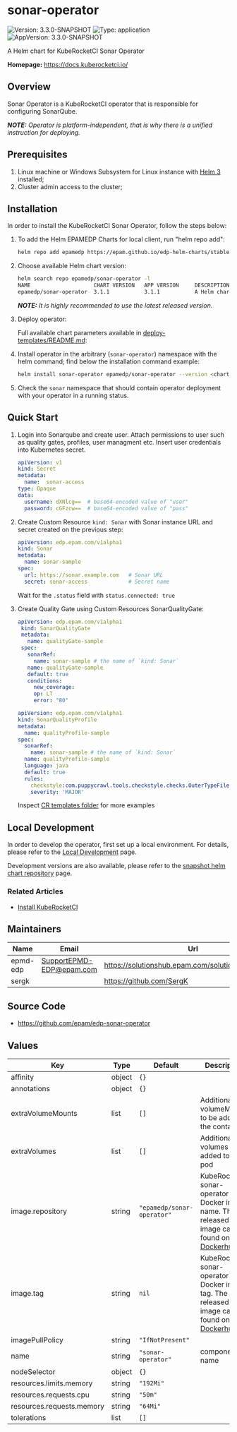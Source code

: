 # sonar-operator

![Version: 3.3.0-SNAPSHOT](https://img.shields.io/badge/Version-3.3.0--SNAPSHOT-informational?style=flat-square) ![Type: application](https://img.shields.io/badge/Type-application-informational?style=flat-square) ![AppVersion: 3.3.0-SNAPSHOT](https://img.shields.io/badge/AppVersion-3.3.0--SNAPSHOT-informational?style=flat-square)

A Helm chart for KubeRocketCI Sonar Operator

**Homepage:** <https://docs.kuberocketci.io/>

## Overview

Sonar Operator is a KubeRocketCI operator that is responsible for configuring SonarQube.

_**NOTE:** Operator is platform-independent, that is why there is a unified instruction for deploying._

## Prerequisites

1. Linux machine or Windows Subsystem for Linux instance with [Helm 3](https://helm.sh/docs/intro/install/) installed;
2. Cluster admin access to the cluster;

## Installation

In order to install the KubeRocketCI Sonar Operator, follow the steps below:

1. To add the Helm EPAMEDP Charts for local client, run "helm repo add":

     ```bash
     helm repo add epamedp https://epam.github.io/edp-helm-charts/stable
     ```

2. Choose available Helm chart version:

     ```bash
     helm search repo epamedp/sonar-operator -l
     NAME                    CHART VERSION   APP VERSION     DESCRIPTION
     epamedp/sonar-operator  3.1.1           3.1.1           A Helm chart for KubeRocketCI Sonar Operator
     ```

    _**NOTE:** It is highly recommended to use the latest released version._

3. Deploy operator:

    Full available chart parameters available in [deploy-templates/README.md](deploy-templates/README.md):

4. Install operator in the arbitrary (`sonar-operator`) namespace with the helm command; find below the installation command example:

    ```bash
    helm install sonar-operator epamedp/sonar-operator --version <chart_version> --namespace sonar
    ```

5. Check the `sonar` namespace that should contain operator deployment with your operator in a running status.

## Quick Start

1. Login into Sonarqube and create user. Attach permissions to user such as quality gates, profiles, user managment etc. Insert user credentials into Kubernetes secret.

    ```yaml
    apiVersion: v1
    kind: Secret
    metadata:
      name:  sonar-access
    type: Opaque
    data:
      username: dXNlcg==  # base64-encoded value of "user"
      password: cGFzcw==  # base64-encoded value of "pass"
    ```

2. Create Custom Resource `kind: Sonar` with Sonar instance URL and secret created on the previous step:

    ```yaml
    apiVersion: edp.epam.com/v1alpha1
    kind: Sonar
    metadata:
      name: sonar-sample
    spec:
      url: https://sonar.example.com   # Sonar URL
      secret: sonar-access             # Secret name
    ```

    Wait for the `.status` field with  `status.connected: true`

4. Create Quality Gate using Custom Resources SonarQualityGate:

   ```yaml
   apiVersion: edp.epam.com/v1alpha1
    kind: SonarQualityGate
    metadata:
      name: qualityGate-sample
    spec:
      sonarRef:
        name: sonar-sample # the name of `kind: Sonar`
      name: qualityGate-sample
      default: true
      conditions:
        new_coverage:
        op: LT
        error: "80"
    ```

    ```yaml
    apiVersion: edp.epam.com/v1alpha1
    kind: SonarQualityProfile
    metadata:
      name: qualityProfile-sample
    spec:
      sonarRef:
        name: sonar-sample # the name of `kind: Sonar`
      name: qualityProfile-sample
      language: java
      default: true
      rules:
        checkstyle:com.puppycrawl.tools.checkstyle.checks.OuterTypeFilenameCheck:
        severity: 'MAJOR'
    ```

    Inspect [CR templates folder](./deploy-templates/_crd_examples/) for more examples

## Local Development

In order to develop the operator, first set up a local environment. For details, please refer to the [Local Development](https://docs.kuberocketci.io/docs/developer-guide/local-development) page.

Development versions are also available, please refer to the [snapshot helm chart repository](https://epam.github.io/edp-helm-charts/snapshot/) page.

### Related Articles

- [Install KubeRocketCI](https://docs.kuberocketci.io/docs/operator-guide/install-kuberocketci)

## Maintainers

| Name | Email | Url |
| ---- | ------ | --- |
| epmd-edp | <SupportEPMD-EDP@epam.com> | <https://solutionshub.epam.com/solution/kuberocketci> |
| sergk |  | <https://github.com/SergK> |

## Source Code

* <https://github.com/epam/edp-sonar-operator>

## Values

| Key | Type | Default | Description |
|-----|------|---------|-------------|
| affinity | object | `{}` |  |
| annotations | object | `{}` |  |
| extraVolumeMounts | list | `[]` | Additional volumeMounts to be added to the container |
| extraVolumes | list | `[]` | Additional volumes to be added to the pod |
| image.repository | string | `"epamedp/sonar-operator"` | KubeRocketCI sonar-operator Docker image name. The released image can be found on [Dockerhub](https://hub.docker.com/r/epamedp/sonar-operator) |
| image.tag | string | `nil` | KubeRocketCI sonar-operator Docker image tag. The released image can be found on [Dockerhub](https://hub.docker.com/r/epamedp/sonar-operator/tags) |
| imagePullPolicy | string | `"IfNotPresent"` |  |
| name | string | `"sonar-operator"` | component name |
| nodeSelector | object | `{}` |  |
| resources.limits.memory | string | `"192Mi"` |  |
| resources.requests.cpu | string | `"50m"` |  |
| resources.requests.memory | string | `"64Mi"` |  |
| tolerations | list | `[]` |  |
